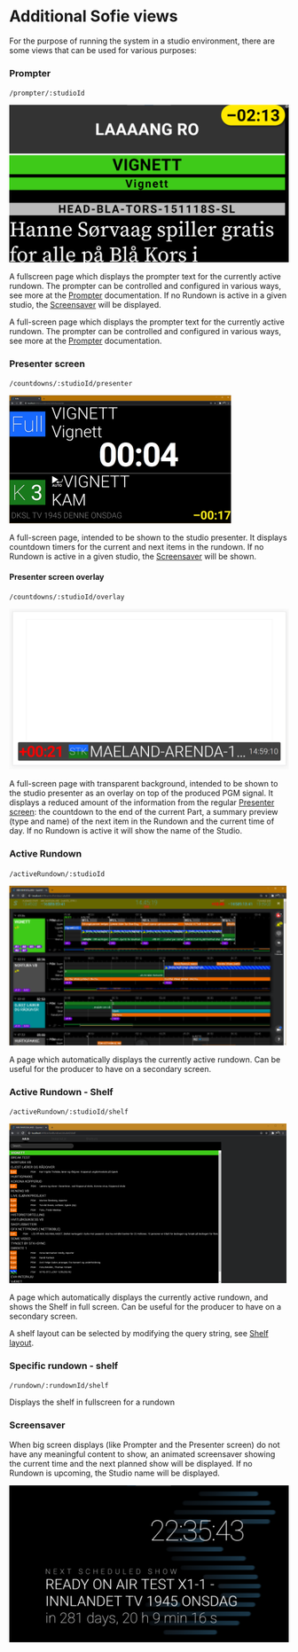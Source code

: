 # Additional Sofie views

For the purpose of running the system in a studio environment, there are some views that can be used for various purposes:

### Prompter

`/prompter/:studioId`

![Prompter View](/img/docs/main/features/prompter-example.png)

A fullscreen page which displays the prompter text for the currently active rundown. The prompter can be controlled and configured in various ways, see more at the [Prompter](prompter.md) documentation. If no Rundown is active in a given studio, the [Screensaver](sofie-pages.md#screensaver) will be displayed. 

A full-screen page which displays the prompter text for the currently active rundown. The prompter can be controlled and configured in various ways, see more at the [Prompter](prompter.md) documentation.

### Presenter screen

`/countdowns/:studioId/presenter`

![Presenter Screen](/img/docs/main/features/presenter-screen-example.png)

A full-screen page, intended to be shown to the studio presenter. It displays countdown timers for the current and next items in the rundown. If no Rundown is active in a given studio, the [Screensaver](sofie-pages.md#screensaver) will be shown.

#### Presenter screen overlay

`/countdowns/:studioId/overlay`

![Presenter Screen Overlay](/img/docs/main/features/presenter-screen-overlay-example.png)

A full-screen page with transparent background, intended to be shown to the studio presenter as an overlay on top of the produced PGM signal. It displays a reduced amount of the information from the regular [Presenter screen](sofie-pages.md#presenter-screen): the countdown to the end of the current Part, a summary preview \(type and name\) of the next item in the Rundown and the current time of day. If no Rundown is active it will show the name of the Studio.

### Active Rundown

`/activeRundown/:studioId`

![Active Rundown](/img/docs/main/features/active-rundown-example.png)

A page which automatically displays the currently active rundown. Can be useful for the producer to have on a secondary screen.

### Active Rundown - Shelf

`/activeRundown/:studioId/shelf`

![Active Rundown Shelf](/img/docs/main/features/active-rundown-shelf-example.png)

A page which automatically displays the currently active rundown, and shows the Shelf in full screen. Can be useful for the producer to have on a secondary screen.

A shelf layout can be selected by modifying the query string, see [Shelf layout](shelf-layout).

### Specific rundown - shelf

`/rundown/:rundownId/shelf`

Displays the shelf in fullscreen for a rundown

### Screensaver

When big screen displays \(like Prompter and the Presenter screen\) do not have any meaningful content to show, an animated screensaver showing the current time and the next planned show will be displayed. If no Rundown is upcoming, the Studio name will be displayed.

![A screensaver showing the next scheduled show](/img/docs/main/features/next-scheduled-show-example.png)



